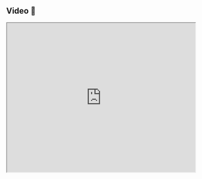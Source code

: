 ## Video 🎥

<iframe src="https://www.youtube.com/embed/0oaQcc1cbzE" width="100%" height="400"></iframe>
